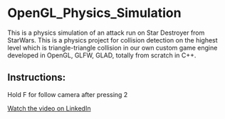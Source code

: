 # OpenGL_Physics_Simulation
This is a physics simulation of an attack run on Star Destroyer from StarWars. This is a physics project for collision detection on the highest level which is triangle-triangle collision in our own custom game engine developed in OpenGL, GLFW, GLAD, totally from scratch in C++.

## Instructions: 
Hold F for follow camera after pressing 2

[Watch the video on LinkedIn](https://www.linkedin.com/posts/onkar-kulkarni-bab48722a_opengl-glfw-glad-activity-7288785195007180800-00yz?utm_source=share&utm_medium=member_desktop)

